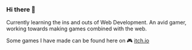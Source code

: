 ### Hi there 👋

Currently learning the ins and outs of Web Development. An avid gamer, working towards making games combined with the web.

Some games I have made can be found here on 🎮 [itch.io](https://thurstontran.itch.io) 

<!--
**thurstontran/thurstontran** is a ✨ _special_ ✨ repository because its `README.md` (this file) appears on your GitHub profile.

Here are some ideas to get you started:

- 🔭 I’m currently working on ...
- 🌱 I’m currently learning ...
- 👯 I’m looking to collaborate on ...
- 🤔 I’m looking for help with ...
- 💬 Ask me about ...
- 📫 How to reach me: ...
- 😄 Pronouns: ...
- ⚡ Fun fact: ...
-->

